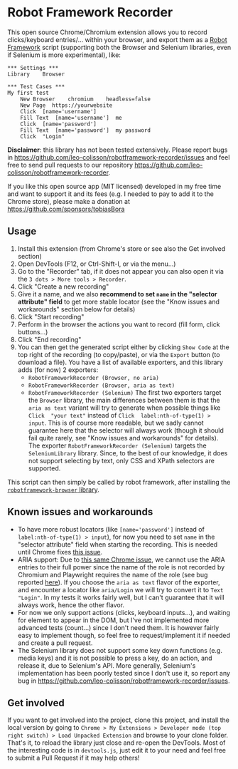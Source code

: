 # Robot Framework Recorder

This open source Chrome/Chromium extension allows you to record clicks/keyboard entries/… within your browser, and export them as a [Robot Framework](https://robotframework.org/) script (supporting both the Browser and Selenium libraries, even if Selenium is more experimental), like:

```
*** Settings ***
Library    Browser

*** Test Cases ***
My first test
    New Browser    chromium    headless=false
    New Page  https://yourwebsite
    Click  [name='username']
    Fill Text  [name='username']  me
    Click  [name='password']
    Fill Text  [name='password']  my password
    Click  "Login"
```

**Disclaimer**: this library has not been tested extensively. Please report bugs in https://github.com/leo-colisson/robotframework-recorder/issues and feel free to send pull requests to our repository https://github.com/leo-colisson/robotframework-recorder.

If you like this open source app (MIT licensed) developed in my free time and want to support it and its fees (e.g. I needed to pay to add it to the Chrome store), please make a donation at https://github.com/sponsors/tobiasBora 

## Usage

1. Install this extension (from Chrome's store or see also the Get involved section)
2. Open DevTools (F12, or Ctrl-Shift-I, or via the menu…)
3. Go to the "Recorder" tab, if it does not appear you can also open it via the `3 dots > More tools > Recorder`.
4. Click "Create a new recording"
5. Give it a name, and we also **recommend to set `name` in the "selector attribute" field** to get more stable locator (see the "Know issues and workarounds" section below for details)
6. Click "Start recording"
7. Perform in the browser the actions you want to record (fill form, click buttons…)
8. Click "End recording"
9. You can then get the generated script either by clicking `Show Code` at the top right of the recording (to copy/paste), or via the `Export` button (to download a file). You have a list of available exporters, and this library adds (for now) 2 exporters:
   - `RobotFrameworkRecorder (Browser, no aria)`
   - `RobotFrameworkRecorder (Browser, aria as text)`
   - `RobotFrameworkRecorder (Selenium)`
   The first two exporters target the `Browser` library, the main differences between them is that the `aria as text` variant will try to generate when possible things like `Click  "your text"` instead of `Click  label:nth-of-type(1) > input`. This is of course more readable, but we sadly cannot guarantee here that the selector will always work (though it should fail quite rarely, see "Know issues and workarounds" for details). The exporter `RobotFrameworkRecorder (Selenium)` targets the `SeleniumLibrary` library. Since, to the best of our knowledge, it does not support selecting by text, only CSS and XPath selectors are supported.
   
This script can then simply be called by robot framework, after installing the [`robotframework-browser` library](https://robotframework-browser.org/).

## Known issues and workarounds

- To have more robust locators (like `[name='password']` instead of `label:nth-of-type(1) > input`), for now you need to set `name` in the "selector attribute" field when starting the recording. This is needed until Chrome fixes [this issue](https://issues.chromium.org/issues/434983804).
- ARIA support: Due to [this same Chrome issue](https://issues.chromium.org/issues/434983804), we cannot use the ARIA entries to their full power since the name of the role is not recorded by Chromium and Playwright requires the name of the role (see bug reported [here](https://github.com/microsoft/playwright/issues/36858)). If you choose the `aria as text` flavor of the exporter, and encounter a locator like `aria/Login` we will try to convert it to `Text  "Login"`. In my tests it works fairly well, but I can't guarantee that it will always work, hence the other flavor.
- For now we only support actions (clicks, keyboard inputs…), and waiting for element to appear in the DOM, but I've not implemented more advanced tests (count…) since I don't need them. It is however fairly easy to implement though, so feel free to request/implement it if needed and create a pull request.
- The Selenium library does not support some key down functions (e.g. media keys) and it is not possible to press a key, do an action, and release it, due to Selenium's API. More generally, Selenium's implementation has been poorly tested since I don't use it, so report any bug in https://github.com/leo-colisson/robotframework-recorder/issues.

## Get involved

If you want to get involved into the project, clone this project, and install the local version by going to `Chrome > My Extensions > Developer mode (top right switch) > Load Unpacked Extension` and browse to your clone folder. That's it, to reload the library just close and re-open the DevTools. Most of the interesting code is in `devtools.js`, just edit it to your need and feel free to submit a Pull Request if it may help others!

